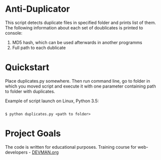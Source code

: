 # Anti-Duplicator

This script detects duplicate files in specified folder and prints list of them. The following information about each set of doublicates is printed to console:
1) MD5 hash, which can be used afterwards in another programms
2) Full path to each dublicate

# Quickstart

Place duplicates.py somewhere. Then run command line, go to folder in which you moved script and execute it with one parameter containing path to folder with duplicates.

Example of script launch on Linux, Python 3.5:

```#!bash

$ python duplicates.py <path to folder>

```

# Project Goals

The code is written for educational purposes. Training course for web-developers - [DEVMAN.org](https://devman.org)
